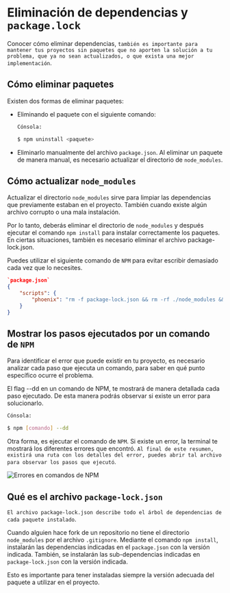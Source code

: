 # Eliminación de dependencias y `package.lock`

Conocer cómo eliminar dependencias, `también es importante para mantener tus proyectos sin paquetes que no aporten la solución a tu problema, que ya no sean actualizados, o que exista una mejor implementación`.

## Cómo eliminar paquetes

Existen dos formas de eliminar paquetes:

* Eliminando el paquete con el siguiente comando:

    ```bash
    Cónsola:

    $ npm uninstall <paquete>
    ```

* Eliminarlo manualmente del archivo `package.json`. Al eliminar un paquete de manera manual, es necesario actualizar el directorio de `node_modules`.

## Cómo actualizar `node_modules`

Actualizar el directorio `node_modules` sirve para limpiar las dependencias que previamente estaban en el proyecto. También cuando existe algún archivo corrupto o una mala instalación.

Por lo tanto, deberás eliminar el directorio de `node_modules` y después ejecutar el comando `npm install` para instalar correctamente los paquetes. En ciertas situaciones, también es necesario eliminar el archivo package-lock.json.

Puedes utilizar el siguiente comando de `NPM` para evitar escribir demasiado cada vez que lo necesites.

```json
`package.json`
{
    "scripts": {
        "phoenix": "rm -f package-lock.json && rm -rf ./node_modules && npm i --no-fund --no-audit"
    }
}
```

## Mostrar los pasos ejecutados por un comando de `NPM`

Para identificar el error que puede existir en tu proyecto, es necesario analizar cada paso que ejecuta un comando, para saber en qué punto específico ocurre el problema.

El flag --dd en un comando de NPM, te mostrará de manera detallada cada paso ejecutado. De esta manera podrás observar si existe un error para solucionarlo.

```bash
Cónsola:

$ npm [comando] --dd
```

Otra forma, es ejecutar el comando de `NPM`. Si existe un error, la terminal te mostrará los diferentes errores que encontró. `Al final de este resumen, existirá una ruta con los detalles del error, puedes abrir tal archivo para observar los pasos que ejecutó`.

![Errores en comandos de `NPM`](../archivos/eliminación-de-dependencias-y-package-lock.png)

## Qué es el archivo `package-lock.json`

`El archivo package-lock.json describe todo el árbol de dependencias de cada paquete instalado`.

Cuando alguien hace fork de un repositorio no tiene el directorio `node_modules` por el archivo `.gitignore`. Mediante el comando `npm install`, instalarán las dependencias indicadas en el `package.json` con la versión indicada. También, se instalarán las sub-dependencias indicadas en `package-lock.json` con la versión indicada.

Esto es importante para tener instaladas siempre la versión adecuada del paquete a utilizar en el proyecto.
